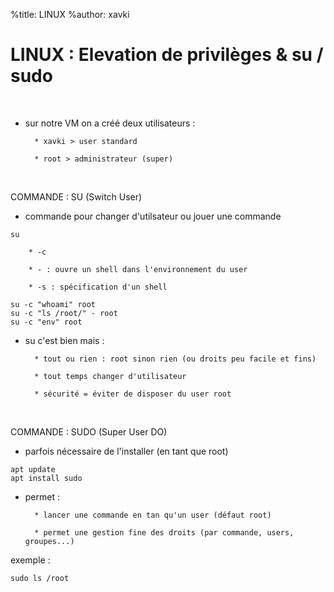 %title: LINUX
%author: xavki


# LINUX : Elevation de privilèges & su / sudo

<br>

* sur notre VM on a créé deux utilisateurs :

		* xavki > user standard

		* root > administrateur (super)

<br>

COMMANDE : SU (Switch User)

* commande pour changer d'utilsateur ou jouer une commande

```
su
```

		* -c 

		* - : ouvre un shell dans l'environnement du user

		* -s : spécification d'un shell

```
su -c "whoami" root
su -c "ls /root/" - root
su -c "env" root
```

* su c'est bien mais : 

		* tout ou rien : root sinon rien (ou droits peu facile et fins)

		* tout temps changer d'utilisateur

		* sécurité = éviter de disposer du user root

<br>

COMMANDE : SUDO (Super User DO)


* parfois nécessaire de l'installer (en tant que root)

```
apt update
apt install sudo
```

* permet :

		* lancer une commande en tan qu'un user (défaut root)

		* permet une gestion fine des droits (par commande, users, groupes...)

exemple :

```
sudo ls /root
```


